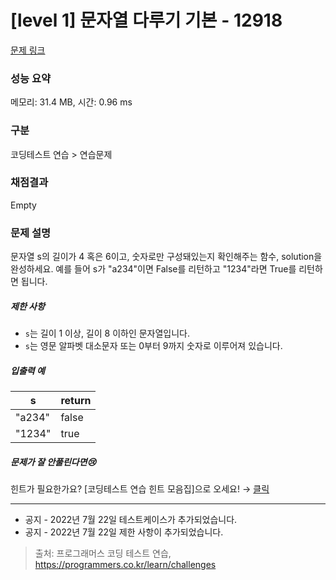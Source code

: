 # [level 1] 문자열 다루기 기본 - 12918 

[문제 링크](https://school.programmers.co.kr/learn/courses/30/lessons/12918) 

### 성능 요약

메모리: 31.4 MB, 시간: 0.96 ms

### 구분

코딩테스트 연습 > 연습문제

### 채점결과

Empty

### 문제 설명

<p>문자열 s의 길이가 4 혹은 6이고, 숫자로만 구성돼있는지 확인해주는 함수, solution을 완성하세요. 예를 들어 s가 "a234"이면 False를 리턴하고 "1234"라면 True를 리턴하면 됩니다.</p>

<h5>제한 사항</h5>

<ul>
<li><code>s</code>는 길이 1 이상, 길이 8 이하인 문자열입니다.</li>
<li><code>s</code>는 영문 알파벳 대소문자 또는 0부터 9까지 숫자로 이루어져 있습니다.</li>
</ul>

<h5>입출력 예</h5>
<table class="table">
        <thead><tr>
<th>s</th>
<th>return</th>
</tr>
</thead>
        <tbody><tr>
<td>"a234"</td>
<td>false</td>
</tr>
<tr>
<td>"1234"</td>
<td>true</td>
</tr>
</tbody>
      </table>
<h5>문제가 잘 안풀린다면😢</h5>

<p>힌트가 필요한가요? [코딩테스트 연습 힌트 모음집]으로 오세요! → <a href="https://school.programmers.co.kr/learn/courses/14743?itm_content=lesson12918" target="_blank" rel="noopener">클릭</a></p>

<hr>

<ul>
<li>공지 - 2022년 7월 22일 테스트케이스가 추가되었습니다.</li>
<li>공지 - 2022년 7월 22일 제한 사항이 추가되었습니다.</li>
</ul>


> 출처: 프로그래머스 코딩 테스트 연습, https://programmers.co.kr/learn/challenges